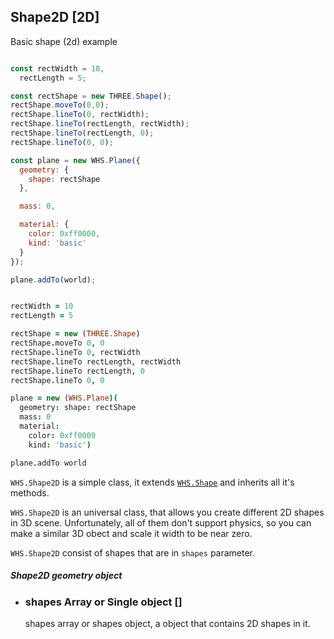 <h2 class="ws" id="shape2d">Shape2D [2D]</h2>

<div class="blockTitle h3">Basic shape (2d) example</div>

```javascript

const rectWidth = 10,
  rectLength = 5;

const rectShape = new THREE.Shape();
rectShape.moveTo(0,0);
rectShape.lineTo(0, rectWidth);
rectShape.lineTo(rectLength, rectWidth);
rectShape.lineTo(rectLength, 0);
rectShape.lineTo(0, 0);

const plane = new WHS.Plane({
  geometry: {
    shape: rectShape
  },

  mass: 0,

  material: {
    color: 0xff0000,
    kind: 'basic'
  }
});

plane.addTo(world);

```

```coffeescript

rectWidth = 10
rectLength = 5

rectShape = new (THREE.Shape)
rectShape.moveTo 0, 0
rectShape.lineTo 0, rectWidth
rectShape.lineTo rectLength, rectWidth
rectShape.lineTo rectLength, 0
rectShape.lineTo 0, 0

plane = new (WHS.Plane)(
  geometry: shape: rectShape
  mass: 0
  material:
    color: 0xff0000
    kind: 'basic')

plane.addTo world

```

`WHS.Shape2D` is a simple class, it extends <a href="#shape">`WHS.Shape`</a> and inherits all it's methods.

`WHS.Shape2D` is an universal class, that allows you create different 2D shapes in 3D scene. Unfortunately, all of them don't support physics, so you can make a similar 3D obect and scale it width to be near zero.

`WHS.Shape2D` consist of shapes that are in `shapes` parameter.

<div class="params" id="shape2d-geometry">
  <h5>Shape2D geometry object <a href="#shape2d-geometry" class="anchor"></a></h5>
  <ul>
    <li id="shape2d-geometry-shapes">
      <h3><a href="#shape2d-geometry-shapes" class="anchor"></a> shapes
        <span class="type">Array or Single object</span>
        <span class="default">[]</span>
      </h3>
      <p>shapes array or shapes object, a object that contains 2D shapes in it. </p>
    </li>
  </ul>
</div>

<script src="https://gist.github.com/sasha240100/118ced78b8c3a9aeb008.js"></script>
